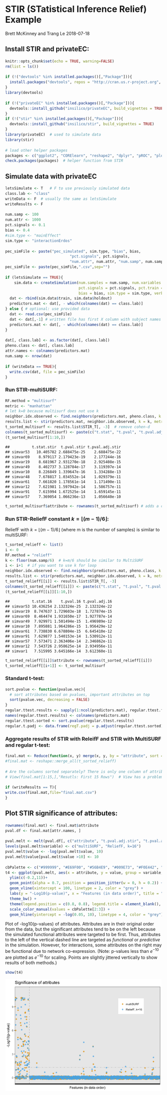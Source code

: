 STIR (STatistical Inference Relief) Example
================
Brett McKinney and Trang Le
2018-07-18

Install STIR and privateEC:
---------------------------

``` r
knitr::opts_chunk$set(echo = TRUE, warning=FALSE)
rm(list = ls())

if (!("devtools" %in% installed.packages()[,"Package"])){
  install.packages("devtools", repos = "http://cran.us.r-project.org", dependencies = TRUE)
}
library(devtools)

if (!("privateEC" %in% installed.packages()[,"Package"])){
  devtools::install_github("insilico/privateEC", build_vignettes = TRUE)
}
if (!("stir" %in% installed.packages()[,"Package"])){
  devtools::install_github("insilico/stir", build_vignettes = TRUE)
}
library(privateEC)  # used to simulate data
library(stir)

# load other helper packages
packages <- c("ggplot2", "CORElearn", "reshape2", "dplyr", "pROC", "plotROC")
check.packages(packages)  # helper function from STIR
```

Simulate data with privateEC
----------------------------

``` r
letsSimulate <- T   # F to use previously simulated data
class.lab <- "class"
writeData <- F  # usually the same as letsSimulate
writeResults <- F

num.samp <- 100
num.attr <- 1000
pct.signals <- 0.1
bias <- 0.4
#sim.type <- "mainEffect"
sim.type <- "interactionErdos"

pec_simFile <- paste("pec_simulated", sim.type, "bias", bias, 
                             "pct.signals", pct.signals,
                             "num.attr", num.attr, "num.samp", num.samp, sep = "_")
pec_simFile <- paste(pec_simFile,".csv",sep="")

if (letsSimulate == TRUE){
    sim.data <- createSimulation(num.samples = num.samp, num.variables = num.attr,
                                 pct.signals = pct.signals, pct.train = 1/2, pct.holdout = 1/2, 
                                 bias = bias, sim.type = sim.type, verbose = FALSE)
  dat <- rbind(sim.data$train, sim.data$holdout)
  predictors.mat <- dat[, - which(colnames(dat) == class.lab)]
} else { # optional: use provided data
  dat <- read.csv(pec_simFile)
  dat <- dat[,-1] # written file has first X column with subject names
  predictors.mat <- dat[, - which(colnames(dat) == class.lab)]
}

dat[, class.lab] <- as.factor(dat[, class.lab]) 
pheno.class <- dat[, class.lab]
attr.names <- colnames(predictors.mat)
num.samp <- nrow(dat)

if (writeData == TRUE){
  write.csv(dat, file = pec_simFile)
}
```

### Run STIR-multiSURF:

``` r
RF.method = "multisurf"
metric <- "manhattan"
# let k=0 because multisurf does not use k
neighbor.idx.observed <- find.neighbors(predictors.mat, pheno.class, k = 0, method = RF.method)
results.list <- stir(predictors.mat, neighbor.idx.observed, k = k, metric = metric, method = RF.method)
t_sorted_multisurf <- results.list$STIR_T[, -3]  # remove cohen-d
colnames(t_sorted_multisurf) <- paste(c("t.stat", "t.pval", "t.pval.adj"), "stir", sep=".")
(t_sorted_multisurf[1:10,])
```

    ##          t.stat.stir  t.pval.stir t.pval.adj.stir
    ## simvar53   10.405782 2.688475e-25    2.688475e-22
    ## simvar69    8.979117 2.179423e-19    2.177244e-16
    ## simvar19    8.681967 2.931270e-18    2.925408e-15
    ## simvar49    8.402737 3.128784e-17    3.119397e-14
    ## simvar10    8.226849 1.339647e-16    1.334288e-13
    ## simvar48    7.678817 1.034552e-14    1.029379e-11
    ## simvar61    7.661820 1.178561e-14    1.171490e-11
    ## simvar12    7.621981 1.597942e-14    1.586757e-11
    ## simvar91    7.615994 1.672525e-14    1.659145e-11
    ## simvar57    7.369054 1.066236e-13    1.056640e-10

``` r
t_sorted_multisurf$attribute <- rownames(t_sorted_multisurf) # adds a column for merge
```

### Run STIR-ReliefF constant *k* = ⌊(*m* − 1)/6⌋:

ReliefF with *k* = ⌊(*m* − 1)/6⌋ (where m is the number of samples) is similar to multiSURF:

``` r
t_sorted_relieff <- list()
i <- 0
RF.method = "relieff"
k <- floor(num.samp/6)  # k=m/6 should be similar to MultiSURF
i <- i+1  # if you want to use k for loop
neighbor.idx.observed <- find.neighbors(predictors.mat, pheno.class, k = k, method = RF.method)
results.list <- stir(predictors.mat, neighbor.idx.observed, k = k, metric = metric, method = RF.method)
t_sorted_relieff[[i]] <- results.list$STIR_T[, -3]
colnames(t_sorted_relieff[[i]]) <- paste(c("t.stat", "t.pval", "t.pval.adj"), k, sep=".")
(t_sorted_relieff[[i]][1:10,])
```

    ##          t.stat.16    t.pval.16 t.pval.adj.16
    ## simvar53 10.436254 2.132324e-25  2.132324e-22
    ## simvar19  8.747637 1.729603e-18  1.727874e-15
    ## simvar69  8.464474 1.931650e-17  1.927787e-14
    ## simvar49  7.929971 1.501494e-15  1.496989e-12
    ## simvar10  7.895881 1.964286e-15  1.956429e-12
    ## simvar61  7.738830 6.678804e-15  6.645410e-12
    ## simvar91  7.629877 1.540153e-14  1.530912e-11
    ## simvar57  7.573471 2.363406e-14  2.346862e-11
    ## simvar12  7.543726 2.958625e-14  2.934956e-11
    ## simvar1   7.515995 3.645166e-14  3.612360e-11

``` r
t_sorted_relieff[[i]]$attribute <- rownames(t_sorted_relieff[[i]])
t_sorted_relieff[[i+1]] <- t_sorted_multisurf
```

### Standard t-test:

``` r
sort.pvalue <- function(pvalue.vec){
  # sort attributes based on pvalues, important attributes on top
  sort(pvalue.vec, decreasing = FALSE)
}
regular.ttest.results <- sapply(1:ncol(predictors.mat), regular.ttest.fn, dat = dat)
names(regular.ttest.results) <- colnames(predictors.mat)
regular.ttest.sorted <- sort.pvalue(regular.ttest.results)
regular.t.padj <- data.frame(regT.padj = p.adjust(regular.ttest.sorted))
```

### Aggregate results of STIR with ReleifF and STIR with MultiSURF and regular t-test:

``` r
final.mat <- Reduce(function(x, y) merge(x, y, by = "attribute", sort = F), t_sorted_relieff)
#final.mat <- reshape::merge_all(t_sorted_relieff)

# Are the columns sorted separately? There is only one column of attribute names 
# View(final.mat[1:15,],"Resutls: First 15 Rows")  # View has a problem with Rmarkdown

if (writeResults == T){
write.csv(final.mat,file="final.mat.csv")
}
```

Plot STIR significance of attributes:
-------------------------------------

``` r
rownames(final.mat) <- final.mat$attribute
pval.df <- final.mat[attr.names, ]

pval.melt <- melt(pval.df[, c("attribute", "t.pval.adj.stir", "t.pval.adj.16")], id.vars = 1)
levels(pval.melt$variable) <- c("multiSURF", "ReliefF, k=16")
pval.melt$value <- -log(pval.melt$value, 10)
pval.melt$value[pval.melt$value >10] <- 10

cbPalette <- c("#999999", "#E69F00", "#56B4E9", "#009E73", "#F0E442", "#0072B2", "#D55E00", "#CC79A7")
t4 <- ggplot(pval.melt, aes(x = attribute, y = value, group = variable, color = variable)) + 
  ylim(c(-0.2,11))+
  geom_point(alpha = 0.7, position = position_jitter(w = 0, h = 0.2)) + 
  geom_vline(xintercept = 100, linetype = 2, color = "grey") + 
  labs(y = "-Log10(p-value)", x = "Features (in data order)", title = "Significance of attributes") + 
  theme_bw() +
  theme(legend.position = c(0.8, 0.8), legend.title = element_blank(), axis.text.x=element_blank()) + 
  scale_color_manual(values = cbPalette[2:3]) +
  geom_hline(yintercept = -log(0.05, 10), linetype = 4, color = "grey") 
```

Plot of -log10(p-values) of attributes. Attributes are in their original order from the data, but the significant attributes tend to be on the left because the simulated functional attributes were targeted to be first. Thus, attributes to the left of the vertical dashed line are targeted as *functional* or *predictive* in the simulation. However, for interactions, some attributes on the right may be functional due to network co-expression. (Note: p-values less than *e*<sup>−10</sup> are plotted as *e*<sup>−10</sup> for scaling. Points are slightly jittered vertically to show results of both methods.)

``` r
show(t4)
```

![](STIRexample_files/figure-markdown_github/unnamed-chunk-7-1.png)
